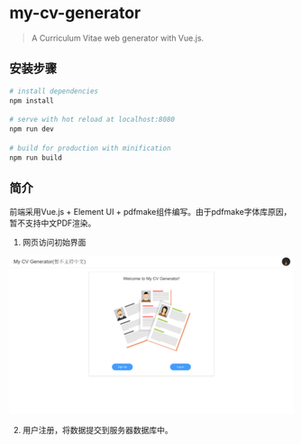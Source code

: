 # my-cv-generator

> A Curriculum Vitae web generator with Vue.js.

## 安装步骤

``` bash
# install dependencies
npm install

# serve with hot reload at localhost:8080
npm run dev

# build for production with minification
npm run build
```

## 简介

前端采用Vue.js + Element UI + pdfmake组件编写。由于pdfmake字体库原因，暂不支持中文PDF渲染。

1. 网页访问初始界面

![start.png](https://github.com/HanwGeek/my-cv-generator/blob/master/img/start.png?raw=true)

2. 用户注册，将数据提交到服务器数据库中。